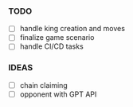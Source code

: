 ### TODO
- [ ] handle king creation and moves
- [ ] finalize game scenario
- [ ] handle CI/CD tasks  

### IDEAS
- [ ] chain claiming
- [ ] opponent with GPT API